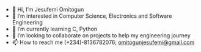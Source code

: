 - 👋 Hi, I’m Jesufemi Omitogun
- 👀 I’m interested in Computer Science, Electronics and Software Engineering
- 🌱 I’m currently learning C, Python
- 💞️ I’m looking to collaborate on projects to help my engineering journey
- 📫 How to reach me (+234)-8136782076; omitogunjesufemi@gmail.com

<!---
omitogunjesufemi/omitogunjesufemi is a ✨ special ✨ repository because its `README.md` (this file) appears on your GitHub profile.
You can click the Preview link to take a look at your changes.
--->
